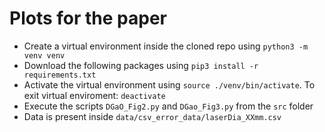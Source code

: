 # Plots for the paper
- Create a virtual environment inside the cloned repo using `python3 -m venv venv`
- Download the following packages using `pip3 install -r requirements.txt`
- Activate the virtual environment using `source ./venv/bin/activate`. To exit virtual enviroment: `deactivate`
- Execute the scripts `DGaO_Fig2.py` and `DGao_Fig3.py` from the `src` folder
- Data is present inside `data/csv_error_data/laserDia_XXmm.csv`
